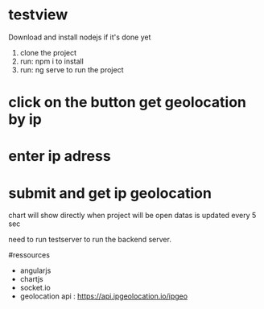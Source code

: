 # testview
Download and install nodejs if it's done yet

1. clone the project
2. run: npm i to install
3. run: ng serve to run the project

# click on the button get geolocation by ip 
# enter ip adress
# submit and get ip geolocation

chart will show directly when project will be open
datas is updated every 5 sec

need to run testserver to run the backend server.

#ressources 
  - angularjs
  - chartjs
  - socket.io
  - geolocation api : https://api.ipgeolocation.io/ipgeo
